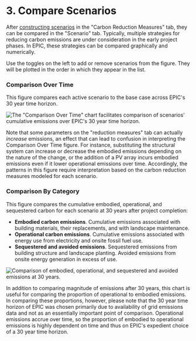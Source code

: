# 3. Compare Scenarios

After [constructing scenarios](../../users-guide/carbon-reduction-measures/scenarios.md) in the "Carbon Reduction Measures" tab, they can be compared in the "Scenario" tab. Typically, multiple strategies for reducing carbon emissions are under consideration in the early project phases. In EPIC, these strategies can be compared graphically and numerically.

Use the toggles on the left to add or remove scenarios from the figure. They will be plotted in the order in which they appear in the list.

### Comparison Over Time

This figure compares each active scenario to the base case across EPIC's 30 year time horizon.

![The "Comparison Over Time" chart facilitates comparison of scenarios' cumulative emissions over EPIC's 30 year time horizon.](<../../.gitbook/assets/2022-06-14 18\_09\_02-EPIC Assessment-01.jpg>)

Note that some parameters on the "reduction measures" tab can actually _increase_ emissions, an effect that can lead to confusion in interpreting the Comparison Over Time figure. For instance, substituting the structural system can increase or decrease the embodied emissions depending on the nature of the change, or the addition of a PV array incurs embodied emissions even if it lower operational emissions over time. Accordingly, the patterns in this figure require interpretation based on the carbon reduction measures modeled for each scenario.

### Comparison By Category

This figure compares the cumulative embodied, operational, and sequestered carbon for each scenario at 30 years after project completion:

* **Embodied carbon emissions**. Cumulative emissions associated with building materials, their replacements, and with landscape maintenance.
* **Operational carbon emissions**. Cumulative emissions associated with energy use from electricity and onsite fossil fuel use.
* **Sequestered and avoided emissions**. Sequestered emissions from building structure and landscape planting. Avoided emissions from onsite energy generation in excess of use.

![Comparison of embodied, operational, and sequestered and avoided emissions at 30 years.](<../../.gitbook/assets/2022-06-14 18\_09\_02-EPIC Assessment-01 (1).jpg>)

In addition to comparing magnitude of emissions after 30 years, this chart is useful for comparing the proportion of operational to embodied emissions. In comparing these proportions, however, please note that the 30 year time horizon of EPIC was chosen primarily due to availability of grid emissions data and not as an essentially important point of comparison. Operational emissions accrue over time, so the proportion of embodied to operational emissions is highly dependent on time and thus on EPIC's expedient choice of a 30 year time horizon.
